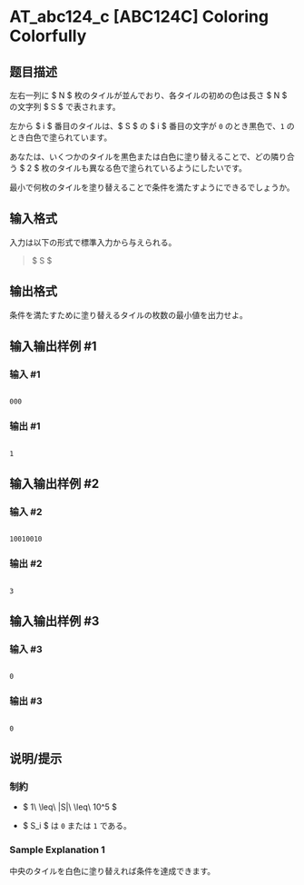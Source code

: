 # AT_abc124_c [ABC124C] Coloring Colorfully

## 题目描述

[problemUrl]: https://atcoder.jp/contests/abc124/tasks/abc124_c

左右一列に $ N $ 枚のタイルが並んでおり、各タイルの初めの色は長さ $ N $ の文字列 $ S $ で表されます。

左から $ i $ 番目のタイルは、$ S $ の $ i $ 番目の文字が `0` のとき黒色で、`1` のとき白色で塗られています。

あなたは、いくつかのタイルを黒色または白色に塗り替えることで、どの隣り合う $ 2 $ 枚のタイルも異なる色で塗られているようにしたいです。

最小で何枚のタイルを塗り替えることで条件を満たすようにできるでしょうか。

## 输入格式

入力は以下の形式で標準入力から与えられる。

> $ S $

## 输出格式

条件を満たすために塗り替えるタイルの枚数の最小値を出力せよ。

## 输入输出样例 #1

### 输入 #1

```
000
```

### 输出 #1

```
1
```

## 输入输出样例 #2

### 输入 #2

```
10010010
```

### 输出 #2

```
3
```

## 输入输出样例 #3

### 输入 #3

```
0
```

### 输出 #3

```
0
```

## 说明/提示

### 制約

- $ 1\ \leq\ |S|\ \leq\ 10^5 $
- $ S_i $ は `0` または `1` である。

### Sample Explanation 1

中央のタイルを白色に塗り替えれば条件を達成できます。